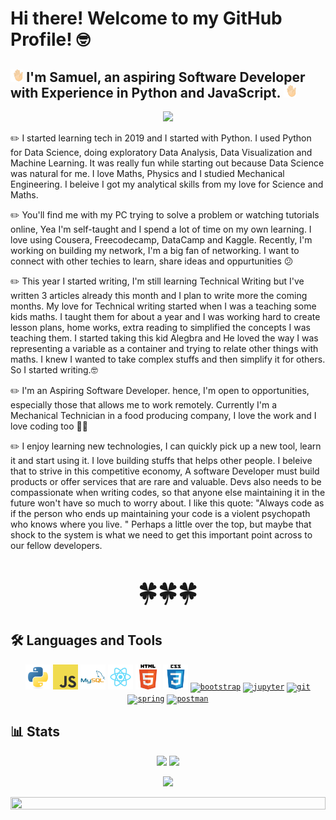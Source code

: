 <!--
Hello, my name is Samuel, Aderibgbe.
-->

# Hi there! Welcome to my GitHub Profile! 🤓

## <img src="./assets/waving-hand.webp" width="4%"> I'm Samuel, an aspiring Software Developer with Experience in Python and JavaScript. <img src="./assets/waving-hand.webp" width="4%">

<div align="center">
    <img width="90%" src="./assets/Sam_1.jpg">
</div>

:pencil2: I started learning tech in 2019 and I started with Python. I used Python for Data Science, doing exploratory Data Analysis, Data Visualization and Machine Learning. It was really fun while starting out because Data Science was natural for me. I love Maths, Physics and I studied Mechanical Engineering. I beleive I got my analytical skills from my love for Science and Maths.   

:pencil2: You'll find me with my PC trying to solve a problem or watching tutorials online, Yea I'm self-taught and I spend a lot of time on my own learning. I love using Cousera, Freecodecamp, DataCamp and Kaggle.  Recently, I'm working on building my network, I'm a big fan of networking. I want to connect with other techies to learn, share ideas and oppurtunities  😕

:pencil2: This year I started writing, I'm still learning Technical Writing but I've written 3 articles already this month and I plan to write more the coming months. My love for Technical writing started when I was a teaching some kids maths. I taught them for about a year and I was working hard to create lesson plans, home works, extra reading to simplified the concepts I was teaching them. I started taking this kid Alegbra and He loved the way I was representing a variable as a container and trying to relate other things with maths. I knew I wanted to take complex stuffs and then simplify it for others. So I started writing.🤓

:pencil2: I'm an Aspiring Software Developer. hence, I'm open to opportunities, especially those that allows me to work remotely. Currently I'm a Mechanical Technician in a food producing company, I love the work and I love coding too 🙏🏻

:pencil2: I enjoy learning new technologies, I can quickly pick up a new tool, learn it and start using it. I love building 
stuffs that helps other people. I beleive that to strive in this competitive economy, A software Developer must build products or offer services that are rare and valuable. Devs also needs to be compassionate when writing codes, so that anyone else maintaining it in the future won't have so much to worry about. I like this quote: "Always code as if the person who ends up maintaining your code is a violent psychopath who knows where you live.
"
Perhaps a little over the top, but maybe that shock to the system is what we need to get this important point across to our fellow developers.





<div>
  <p align="center" style="font-size: 2.5rem">🍀🍀🍀<p>
</div>

## 🛠 Languages and Tools

<div align="center"> 
    <code><a href="https://www.python.org" title="Python" target="_blank"><img src="https://raw.githubusercontent.com/devicons/devicon/master/icons/python/python-original.svg" alt="python" width="40" height="40"/></a></code>
    <code><a href="https://www.javascript.com/" title="JavaScript" target="_blank"><img src="https://raw.githubusercontent.com/github/explore/80688e429a7d4ef2fca1e82350fe8e3517d3494d/topics/javascript/javascript.png" alt="javascript" width="40" height="40"/></a></code>
    <code><a href="https://www.mysql.com/" title="MySQL" target="_blank"><img src="https://raw.githubusercontent.com/devicons/devicon/master/icons/mysql/mysql-original-wordmark.svg" alt="mysql" width="40" height="40"/></a></code>
    <code><a href="https://reactjs.org/" title="React" target="_blank"><img src="https://raw.githubusercontent.com/github/explore/80688e429a7d4ef2fca1e82350fe8e3517d3494d/topics/react/react.png" alt="react" width="40" height="40"/></a></code>
    <code><a href="https://developer.mozilla.org/en-US/docs/Web/HTML" title="HTML" target="_blank"><img src="https://raw.githubusercontent.com/github/explore/80688e429a7d4ef2fca1e82350fe8e3517d3494d/topics/html/html.png" alt="html" width="40" height="40"/></a></code>
    <code><a href="https://developer.mozilla.org/en-US/docs/Web/CSS" title="CSS" target="_blank"><img src="https://raw.githubusercontent.com/github/explore/80688e429a7d4ef2fca1e82350fe8e3517d3494d/topics/css/css.png" alt="css" width="40" height="40"/></a></code>
    <code><a href="https://getbootstrap.com/" title="Bootstrap" target="_blank"><img src="https://getbootstrap.com/docs/5.2/assets/brand/bootstrap-logo-shadow.png" alt="bootstrap" width="40" height="40"/></a></code>
    <code><a href="https://jupyter-notebook.readthedocs.io/en/stable/" title="Jupyter Notebook" target="_blank"><img src="https://avatars.githubusercontent.com/u/7388996?s=200&v=4" alt="jupyter" width="40" height="40"/></a></code>
    <code><a href="https://git-scm.com/" title="Git" target="_blank"><img src="https://www.vectorlogo.zone/logos/git-scm/git-scm-icon.svg" alt="git" width="40" height="40"/></a></code>
    <code><a href="https://spring.io/" title="Spring" target="_blank"><img src="https://avatars.githubusercontent.com/u/317776?s=200&v=4" alt="spring" width="40" height="40"/></a></code>
    <code><a href="https://www.postman.com/" title="Postman" target="_blank"><img src="https://res.cloudinary.com/postman/image/upload/t_team_logo/v1629869194/team/2893aede23f01bfcbd2319326bc96a6ed0524eba759745ed6d73405a3a8b67a8" alt="postman" width="40" height="40"/></a></code>
</div>

## 📊 Stats

<p align="center">
  <img width="48%" src="https://github-readme-stats.vercel.app/api?username=savvieSammie&show_icons=true&hide_border=false&show_owner=true&title_color=ff6e96&theme=onedark&layout=compact" />
  <img width="40%" src="https://github-readme-stats.vercel.app/api/top-langs/?username=savvieSammie&theme=onedark&custom_title=streak-stats&hide_border=false&layout=compact">
</p>

<p align="center">
  <img width="70%" src="https://github-readme-streak-stats.herokuapp.com/?user=savvieSammie&theme=onedark&custom_title=streak-stats&hide_border=false&layout=compact" />
</p>

<!-- GitHub Activity Graph -->
<a href="https://github.com/Ashutosh00710/github-readme-activity-graph" target="_blank" align="center"><img width="100%" height="100%" src="https://github-readme-activity-graph.cyclic.app/graph?username=savvieSammie&theme=react-dark&hide_border=true&title_color=ff6e96&line=ff6e96&point=F8D847&area=true&bg_color=141321" /></a>

